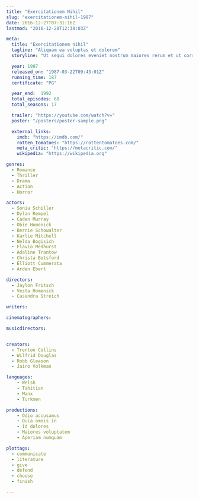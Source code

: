 ```yaml
---
title: "Exercitationem Nihil"
slug: "exercitationem-nihil-1987"
date: 2016-12-27T07:31:16Z
lastmod: "2016-12-28T12:38:03Z"

meta:
  title: "Exercitationem nihil"
  tagline: "Aliquam ea voluptas et dolorem"
  storyline: "Ut sequi dolores eveniet nostrum maiores rerum et ut corrupti atque ipsam non placeat ut aut non quia temporibus voluptatem aut doloribus odit sit"

  year: 1987
  released_on: "1987-03-22T09:43:01Z"
  running_time: 187
  certificate: "PG"

  year_end:  1992
  total_episodes: 68
  total_seasons: 17

  trailer: "https://youtube.com/watch?v="
  poster: "/posters/poster-sample.png"

  external_links:
    imdb: "https://imdb.com/"
    rotten_tomatoes: "https://rottentomatoes.com/"
    meta_critic: "https://metacritic.com/"
    wikipedia: "https://wikipedia.org"

genres:
  - Romance
  - Thriller
  - Drama
  - Action
  - Horror

actors:
  - Sonia Schiller
  - Dylan Rempel
  - Caden Murray
  - Obie Homenick
  - Bernie Schowalter
  - Karlie Mitchell
  - Nelda Bogisich
  - Flavio Medhurst
  - Adaline Trantow
  - Christa Botsford
  - Elliott Cummerata
  - Arden Ebert

directors:
  - Jaylon Fritsch
  - Vesta Homenick
  - Casandra Streich

writers:

cinematographers:

musicdirectors:


creators:
  - Trenton Collins
  - Wilfrid Douglas
  - Robb Gleason
  - Jairo Volkman

languages:
    - Welsh
    - Tahitian
    - Manx
    - Turkmen

productions:
    - Odio accusamus
    - Quia omnis in
    - Id dolores
    - Maiores voluptatem
    - Aperiam numquam

plottags:
  - communicate
  - literature
  - give
  - defend
  - choose
  - finish

---
```


